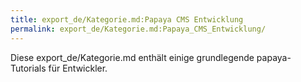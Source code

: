 ```yaml
---
title: export_de/Kategorie.md:Papaya CMS Entwicklung
permalink: export_de/Kategorie.md:Papaya_CMS_Entwicklung/
---
```


Diese export_de/Kategorie.md enthält einige grundlegende papaya-Tutorials für Entwickler.